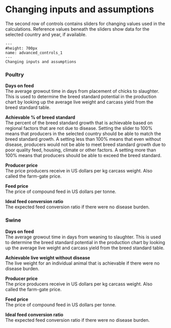 # Changing inputs and assumptions

The second row of controls contains sliders for changing values used in the calculations. Reference values beneath the sliders show data for the selected country and year, if available.

```{figure} ../Images/advanced_controls_1.png
---
#height: 700px
name: advanced_controls_1
---
Changing inputs and assumptions
```

<h3>Poultry</h3>
<b>Days on feed</b><br />
The average growout time in days from placement of chicks to slaughter. This is used to determine the breed standard potential in the production chart by looking up the average live weight and carcass yield from the breed standard table.

<b>Achievable % of breed standard</b><br />
The percent of the breed standard growth that is achievable based on regional factors that are not due to disease. Setting the slider to 100% means that producers in the selected country should be able to match the breed standard growth. A setting less than 100% means that even without disease, producers would not be able to meet breed standard growth due to poor quality feed, housing, climate or other factors. A setting more than 100% means that producers should be able to exceed the breed standard.

<b>Producer price</b><br />
The price producers receive in US dollars per kg carcass weight. Also called the farm-gate price.

<b>Feed price</b><br />
The price of compound feed in US dollars per tonne.

<b>Ideal feed conversion ratio</b><br />
The expected feed conversion ratio if there were no disease burden.

<h3>Swine</h3>
<b>Days on feed</b><br />
The average growout time in days from weaning to slaughter. This is used to determine the breed standard potential in the production chart by looking up the average live weight and carcass yield from the breed standard table.

<b>Achievable live weight without disease</b><br />
The live weight for an individual animal that is achievable if there were no disease burden.

<b>Producer price</b><br />
The price producers receive in US dollars per kg carcass weight. Also called the farm-gate price.

<b>Feed price</b><br />
The price of compound feed in US dollars per tonne.

<b>Ideal feed conversion ratio</b><br />
The expected feed conversion ratio if there were no disease burden.
